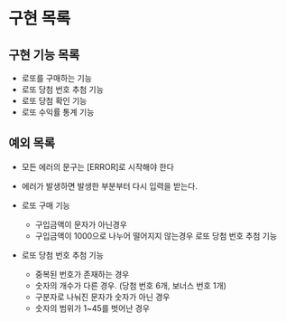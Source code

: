 # 구현 목록

## 구현 기능 목록

- 로또를 구매하는 기능
- 로또 당첨 번호 추첨 기능
- 로또 당첨 확인 기능
- 로또 수익률 통계 기능

## 예외 목록

- 모든 에러의 문구는 [ERROR]로 시작해야 한다
- 에러가 발생하면 발생한 부분부터 다시 입력을 받는다.

- 로또 구매 기능
   - 구입금액이 문자가 아닌경우
   - 구입금액이 1000으로 나누어 떨어지지 않는경우 로또 당첨 번호 추첨 기능
  

- 로또 당첨 번호 추첨 기능
  - 중복된 번호가 존재하는 경우
  - 숫자의 개수가 다른 경우. (당첨 번호 6개, 보너스 번호 1개)
  - 구분자로 나눠진 문자가 숫자가 아닌 경우
  - 숫자의 범위가 1~45를 벗어난 경우
